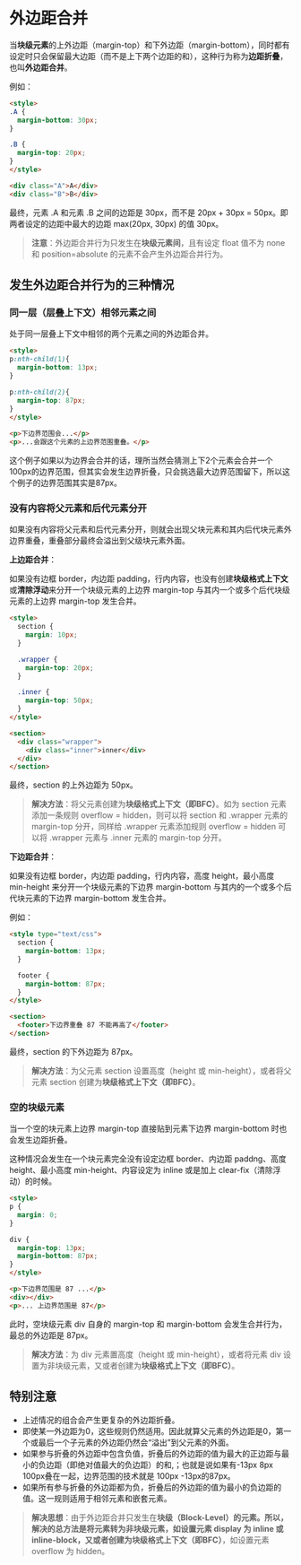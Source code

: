 # 外边距合并

当**块级元素**的上外边距（margin-top）和下外边距（margin-bottom），同时都有设定时只会保留最大边距（而不是上下两个边距的和），这种行为称为**边距折叠**，也叫**外边距合并**。

例如：
```html
<style>
.A {
  margin-bottom: 30px;
}

.B {
  margin-top: 20px;
}
</style>

<div class="A">A</div>
<div class="B">B</div>
```
最终，元素 .A 和元素 .B 之间的边距是 30px，而不是 20px + 30px = 50px。即两者设定的边距中最大的边距 max(20px, 30px) 的值 30px。

> **注意**：外边距合并行为只发生在**块级元素间**，且有设定 float 值不为 none 和 position=absolute 的元素不会产生外边距合并行为。


## 发生外边距合并行为的三种情况

### 同一层（层叠上下文）相邻元素之间

处于同一层叠上下文中相邻的两个元素之间的外边距合并。

```html
<style>   
p:nth-child(1){   
  margin-bottom: 13px; 
}

p:nth-child(2){  
  margin-top: 87px;  
} 
</style>
 
<p>下边界范围会...</p>
<p>...会跟这个元素的上边界范围重叠。</p>
```
这个例子如果以为边界会合并的话，理所当然会猜测上下2个元素会合并一个100px的边界范围，但其实会发生边界折叠，只会挑选最大边界范围留下，所以这个例子的边界范围其实是87px。

### 没有内容将父元素和后代元素分开

如果没有内容将父元素和后代元素分开，则就会出现父块元素和其内后代块元素外边界重叠，重叠部分最终会溢出到父级块元素外面。

**上边距合并**：

如果没有边框 border，内边距 padding，行内内容，也没有创建**块级格式上下文**或**清除浮动**来分开一个块级元素的上边界 margin-top 与其内一个或多个后代块级元素的上边界 margin-top 发生合并。

```html
<style>
  section {
    margin: 10px;
  }

  .wrapper {
    margin-top: 20px;
  }

  .inner {
    margin-top: 50px;
  }
</style>

<section>
  <div class="wrapper">
    <div class="inner">inner</div>
  </div>
</section>
```
最终，section 的上外边距为 50px。

> **解决方法**：将父元素创建为**块级格式上下文（即BFC）**。如为 section 元素添加一条规则 overflow = hidden，则可以将 section 和 .wrapper 元素的 margin-top 分开，同样给 .wrapper 元素添加规则 overflow = hidden 可以将 .wrapper 元素与 .inner 元素的 margin-top 分开。

**下边距合并**：

如果没有边框 border，内边距 padding，行内内容，高度 height，最小高度 min-height 来分开一个块级元素的下边界 margin-bottom 与其内的一个或多个后代块元素的下边界 margin-bottom 发生合并。

例如：
```html
<style type="text/css">
  section {
    margin-bottom: 13px;
  }

  footer {
    margin-bottom: 87px;
  }
</style>

<section>
  <footer>下边界重叠 87 不能再高了</footer>
</section>
```
最终，section 的下外边距为 87px。

> **解决方法**：为父元素 section 设置高度（height 或 min-height），或者将父元素 section 创建为**块级格式上下文（即BFC）**。

### 空的块级元素

当一个空的块元素上边界 margin-top 直接贴到元素下边界 margin-bottom 时也会发生边距折叠。

这种情况会发生在一个块元素完全没有设定边框 border、内边距 paddng、高度 height、最小高度 min-height、内容设定为 inline 或是加上 clear-fix（清除浮动）的时候。

```html
<style>
​​​​​​p {
  margin: 0;
}

div {
  margin-top: 13px;
  margin-bottom: 87px;
}
</style>

<p>下边界范围是 87 ...</p>
<div></div>
<p>... 上边界范围是 87</p>
```
此时，空块级元素 div 自身的 margin-top 和 margin-bottom 会发生合并行为，最总的外边距是 87px。

> **解决方法**：为 div 元素置高度（height 或 min-height），或者将元素 div 设置为非块级元素，又或者创建为**块级格式上下文（即BFC）**。


## 特别注意

* 上述情况的组合会产生更复杂的外边距折叠。
* 即使某一外边距为0，这些规则仍然适用。因此就算父元素的外边距是0，第一个或最后一个子元素的外边距仍然会“溢出”到父元素的外面。
* 如果参与折叠的外边距中包含负值，折叠后的外边距的值为最大的正边距与最小的负边距（即绝对值最大的负边距）的和,；也就是说如果有-13px 8px 100px叠在一起，边界范围的技术就是 100px -13px的87px。
* 如果所有参与折叠的外边距都为负，折叠后的外边距的值为最小的负边距的值。这一规则适用于相邻元素和嵌套元素。

> **解决思想**：由于外边距合并只发生在**块级（Block-Level）**的元素。所以，解决的总方法是将元素转为非块级元素，如设置元素 display 为 inline 或 inline-block，又或者创建为**块级格式上下文（即BFC）**，如设置元素 overflow 为 hidden。


